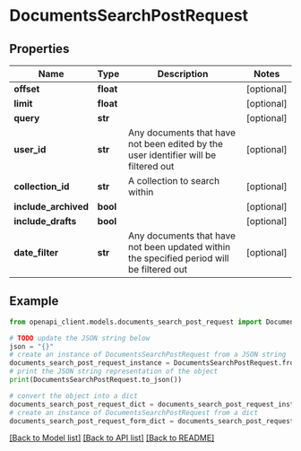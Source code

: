 # DocumentsSearchPostRequest


## Properties

Name | Type | Description | Notes
------------ | ------------- | ------------- | -------------
**offset** | **float** |  | [optional] 
**limit** | **float** |  | [optional] 
**query** | **str** |  | [optional] 
**user_id** | **str** | Any documents that have not been edited by the user identifier will be filtered out | [optional] 
**collection_id** | **str** | A collection to search within | [optional] 
**include_archived** | **bool** |  | [optional] 
**include_drafts** | **bool** |  | [optional] 
**date_filter** | **str** | Any documents that have not been updated within the specified period will be filtered out | [optional] 

## Example

```python
from openapi_client.models.documents_search_post_request import DocumentsSearchPostRequest

# TODO update the JSON string below
json = "{}"
# create an instance of DocumentsSearchPostRequest from a JSON string
documents_search_post_request_instance = DocumentsSearchPostRequest.from_json(json)
# print the JSON string representation of the object
print(DocumentsSearchPostRequest.to_json())

# convert the object into a dict
documents_search_post_request_dict = documents_search_post_request_instance.to_dict()
# create an instance of DocumentsSearchPostRequest from a dict
documents_search_post_request_form_dict = documents_search_post_request.from_dict(documents_search_post_request_dict)
```
[[Back to Model list]](../README.md#documentation-for-models) [[Back to API list]](../README.md#documentation-for-api-endpoints) [[Back to README]](../README.md)


